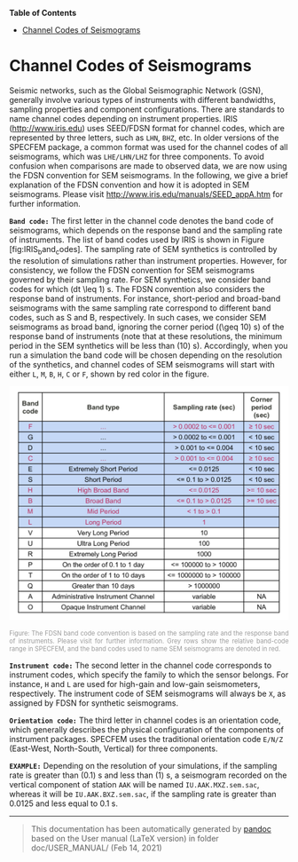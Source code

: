 **Table of Contents**

-   [Channel Codes of Seismograms](#channel-codes-of-seismograms)

Channel Codes of Seismograms
============================

Seismic networks, such as the Global Seismographic Network (GSN), generally involve various types of instruments with different bandwidths, sampling properties and component configurations. There are standards to name channel codes depending on instrument properties. IRIS (<http://www.iris.edu>) uses SEED/FDSN format for channel codes, which are represented by three letters, such as `LHN`, `BHZ`, etc. In older versions of the SPECFEM package, a common format was used for the channel codes of all seismograms, which was `LHE/LHN/LHZ` for three components. To avoid confusion when comparisons are made to observed data, we are now using the FDSN convention for SEM seismograms. In the following, we give a brief explanation of the FDSN convention and how it is adopted in SEM seismograms. Please visit <http://www.iris.edu/manuals/SEED_appA.htm> for further information.

**`Band code:`** The first letter in the channel code denotes the band code of seismograms, which depends on the response band and the sampling rate of instruments. The list of band codes used by IRIS is shown in Figure [fig:IRIS<sub>b</sub>and<sub>c</sub>odes]. The sampling rate of SEM synthetics is controlled by the resolution of simulations rather than instrument properties. However, for consistency, we follow the FDSN convention for SEM seismograms governed by their sampling rate. For SEM synthetics, we consider band codes for which \(dt \leq 1\) s. The FDSN convention also considers the response band of instruments. For instance, short-period and broad-band seismograms with the same sampling rate correspond to different band codes, such as S and B, respectively. In such cases, we consider SEM seismograms as broad band, ignoring the corner period (\(\geq 10\) s) of the response band of instruments (note that at these resolutions, the minimum period in the SEM synthetics will be less than \(10\) s). Accordingly, when you run a simulation the band code will be chosen depending on the resolution of the synthetics, and channel codes of SEM seismograms will start with either `L`, `M`, `B`, `H`, `C` or `F`, shown by red color in the figure.

![The FDSN band code convention is based on the sampling rate and the response band of instruments. Please visit <http://www.iris.edu/manuals/SEED_appA.htm> for further information. Grey rows show the relative band-code range in SPECFEM, and the band codes used to name SEM seismograms are denoted in red.<span data-label="fig:IRISbandcodes"></span>](figures/IRIS_band_codes.jpg)
<div class="figcaption" style="text-align:justify;font-size:80%"><span style="color:#9A9A9A">Figure: The FDSN band code convention is based on the sampling rate and the response band of instruments. Please visit <http://www.iris.edu/manuals/SEED_appA.htm> for further information. Grey rows show the relative band-code range in SPECFEM, and the band codes used to name SEM seismograms are denoted in red.<span data-label="fig:IRISbandcodes"></span></span></div>

**`Instrument code:`** The second letter in the channel code corresponds to instrument codes, which specify the family to which the sensor belongs. For instance, `H` and `L` are used for high-gain and low-gain seismometers, respectively. The instrument code of SEM seismograms will always be `X`, as assigned by FDSN for synthetic seismograms.

**`Orientation code:`** The third letter in channel codes is an orientation code, which generally describes the physical configuration of the components of instrument packages. SPECFEM uses the traditional orientation code `E/N/Z` (East-West, North-South, Vertical) for three components.

**`EXAMPLE:`** Depending on the resolution of your simulations, if the sampling rate is greater than \(0.1\) s and less than \(1\) s, a seismogram recorded on the vertical component of station `AAK` will be named `IU.AAK.MXZ.sem.sac`, whereas it will be `IU.AAK.BXZ.sem.sac`, if the sampling rate is greater than 0.0125 and less equal to 0.1 s.

-----
> This documentation has been automatically generated by [pandoc](http://www.pandoc.org)
> based on the User manual (LaTeX version) in folder doc/USER_MANUAL/
> (Feb 14, 2021)

